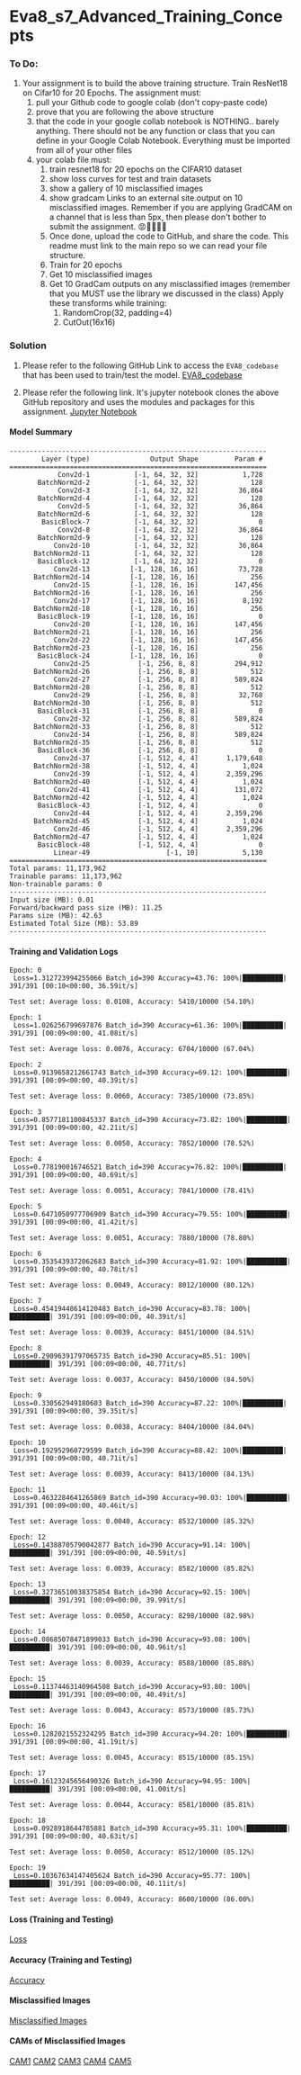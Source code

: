 # Eva8_s7_Advanced_Training_Concepts

### To Do:
1. Your assignment is to build the above training structure. Train ResNet18 on Cifar10 for 20 Epochs. The assignment must:
    1. pull your Github code to google colab (don't copy-paste code)
    2. prove that you are following the above structure 
    3. that the code in your google collab notebook is NOTHING.. barely anything. There should not be any function or class that you can define in your Google Colab Notebook. Everything must be imported from all of your other files
    4. your colab file must:
        1. train resnet18 for 20 epochs on the CIFAR10 dataset
        2. show loss curves for test and train datasets
        3. show a gallery of 10 misclassified images
        4. show gradcam Links to an external site.output on 10 misclassified images. Remember if you are applying GradCAM on a channel that is less than 5px, then please don't bother to submit the assignment. 😡🤬🤬🤬🤬
        6. Once done, upload the code to GitHub, and share the code. This readme must link to the main repo so we can read your file structure. 
        7. Train for 20 epochs
        8. Get 10 misclassified images
        9. Get 10 GradCam outputs on any misclassified images (remember that you MUST use the library we discussed in the class)
            Apply these transforms while training:
            1. RandomCrop(32, padding=4)
            2. CutOut(16x16)

### Solution

1. Please refer to the following GitHub Link to access the ```EVA8_codebase``` that has been used to train/test the model.
[EVA8_codebase](https://github.com/Rohithmarktricks/eva8_codebase)

2. Please refer the following link. It's jupyter notebook clones the above GitHub repository and uses the modules and packages for this assignment.
[Jupyter Notebook](/Google_colab_work.ipynb)

#### Model Summary
```
----------------------------------------------------------------
        Layer (type)               Output Shape         Param #
================================================================
            Conv2d-1           [-1, 64, 32, 32]           1,728
       BatchNorm2d-2           [-1, 64, 32, 32]             128
            Conv2d-3           [-1, 64, 32, 32]          36,864
       BatchNorm2d-4           [-1, 64, 32, 32]             128
            Conv2d-5           [-1, 64, 32, 32]          36,864
       BatchNorm2d-6           [-1, 64, 32, 32]             128
        BasicBlock-7           [-1, 64, 32, 32]               0
            Conv2d-8           [-1, 64, 32, 32]          36,864
       BatchNorm2d-9           [-1, 64, 32, 32]             128
           Conv2d-10           [-1, 64, 32, 32]          36,864
      BatchNorm2d-11           [-1, 64, 32, 32]             128
       BasicBlock-12           [-1, 64, 32, 32]               0
           Conv2d-13          [-1, 128, 16, 16]          73,728
      BatchNorm2d-14          [-1, 128, 16, 16]             256
           Conv2d-15          [-1, 128, 16, 16]         147,456
      BatchNorm2d-16          [-1, 128, 16, 16]             256
           Conv2d-17          [-1, 128, 16, 16]           8,192
      BatchNorm2d-18          [-1, 128, 16, 16]             256
       BasicBlock-19          [-1, 128, 16, 16]               0
           Conv2d-20          [-1, 128, 16, 16]         147,456
      BatchNorm2d-21          [-1, 128, 16, 16]             256
           Conv2d-22          [-1, 128, 16, 16]         147,456
      BatchNorm2d-23          [-1, 128, 16, 16]             256
       BasicBlock-24          [-1, 128, 16, 16]               0
           Conv2d-25            [-1, 256, 8, 8]         294,912
      BatchNorm2d-26            [-1, 256, 8, 8]             512
           Conv2d-27            [-1, 256, 8, 8]         589,824
      BatchNorm2d-28            [-1, 256, 8, 8]             512
           Conv2d-29            [-1, 256, 8, 8]          32,768
      BatchNorm2d-30            [-1, 256, 8, 8]             512
       BasicBlock-31            [-1, 256, 8, 8]               0
           Conv2d-32            [-1, 256, 8, 8]         589,824
      BatchNorm2d-33            [-1, 256, 8, 8]             512
           Conv2d-34            [-1, 256, 8, 8]         589,824
      BatchNorm2d-35            [-1, 256, 8, 8]             512
       BasicBlock-36            [-1, 256, 8, 8]               0
           Conv2d-37            [-1, 512, 4, 4]       1,179,648
      BatchNorm2d-38            [-1, 512, 4, 4]           1,024
           Conv2d-39            [-1, 512, 4, 4]       2,359,296
      BatchNorm2d-40            [-1, 512, 4, 4]           1,024
           Conv2d-41            [-1, 512, 4, 4]         131,072
      BatchNorm2d-42            [-1, 512, 4, 4]           1,024
       BasicBlock-43            [-1, 512, 4, 4]               0
           Conv2d-44            [-1, 512, 4, 4]       2,359,296
      BatchNorm2d-45            [-1, 512, 4, 4]           1,024
           Conv2d-46            [-1, 512, 4, 4]       2,359,296
      BatchNorm2d-47            [-1, 512, 4, 4]           1,024
       BasicBlock-48            [-1, 512, 4, 4]               0
           Linear-49                   [-1, 10]           5,130
================================================================
Total params: 11,173,962
Trainable params: 11,173,962
Non-trainable params: 0
----------------------------------------------------------------
Input size (MB): 0.01
Forward/backward pass size (MB): 11.25
Params size (MB): 42.63
Estimated Total Size (MB): 53.89
----------------------------------------------------------------
```

#### Training and Validation Logs
```
Epoch: 0
 Loss=1.312723994255066 Batch_id=390 Accuracy=43.76: 100%|██████████| 391/391 [00:10<00:00, 36.59it/s]

Test set: Average loss: 0.0108, Accuracy: 5410/10000 (54.10%)

Epoch: 1
 Loss=1.026256799697876 Batch_id=390 Accuracy=61.36: 100%|██████████| 391/391 [00:09<00:00, 41.08it/s]

Test set: Average loss: 0.0076, Accuracy: 6704/10000 (67.04%)

Epoch: 2
 Loss=0.9139658212661743 Batch_id=390 Accuracy=69.12: 100%|██████████| 391/391 [00:09<00:00, 40.39it/s]

Test set: Average loss: 0.0060, Accuracy: 7385/10000 (73.85%)

Epoch: 3
 Loss=0.8577181100845337 Batch_id=390 Accuracy=73.82: 100%|██████████| 391/391 [00:09<00:00, 42.21it/s]

Test set: Average loss: 0.0050, Accuracy: 7852/10000 (78.52%)

Epoch: 4
 Loss=0.778190016746521 Batch_id=390 Accuracy=76.82: 100%|██████████| 391/391 [00:09<00:00, 40.69it/s]

Test set: Average loss: 0.0051, Accuracy: 7841/10000 (78.41%)

Epoch: 5
 Loss=0.6471050977706909 Batch_id=390 Accuracy=79.55: 100%|██████████| 391/391 [00:09<00:00, 41.42it/s]

Test set: Average loss: 0.0051, Accuracy: 7880/10000 (78.80%)

Epoch: 6
 Loss=0.3535439372062683 Batch_id=390 Accuracy=81.92: 100%|██████████| 391/391 [00:09<00:00, 40.78it/s]

Test set: Average loss: 0.0049, Accuracy: 8012/10000 (80.12%)

Epoch: 7
 Loss=0.45419448614120483 Batch_id=390 Accuracy=83.78: 100%|██████████| 391/391 [00:09<00:00, 40.39it/s]

Test set: Average loss: 0.0039, Accuracy: 8451/10000 (84.51%)

Epoch: 8
 Loss=0.29096391797065735 Batch_id=390 Accuracy=85.51: 100%|██████████| 391/391 [00:09<00:00, 40.77it/s]

Test set: Average loss: 0.0037, Accuracy: 8450/10000 (84.50%)

Epoch: 9
 Loss=0.330562949180603 Batch_id=390 Accuracy=87.22: 100%|██████████| 391/391 [00:09<00:00, 39.35it/s]

Test set: Average loss: 0.0038, Accuracy: 8404/10000 (84.04%)

Epoch: 10
 Loss=0.192952960729599 Batch_id=390 Accuracy=88.42: 100%|██████████| 391/391 [00:09<00:00, 40.71it/s]

Test set: Average loss: 0.0039, Accuracy: 8413/10000 (84.13%)

Epoch: 11
 Loss=0.4632284641265869 Batch_id=390 Accuracy=90.03: 100%|██████████| 391/391 [00:09<00:00, 40.46it/s]

Test set: Average loss: 0.0040, Accuracy: 8532/10000 (85.32%)

Epoch: 12
 Loss=0.14388705790042877 Batch_id=390 Accuracy=91.14: 100%|██████████| 391/391 [00:09<00:00, 40.59it/s]

Test set: Average loss: 0.0039, Accuracy: 8582/10000 (85.82%)

Epoch: 13
 Loss=0.32736510038375854 Batch_id=390 Accuracy=92.15: 100%|██████████| 391/391 [00:09<00:00, 39.99it/s]

Test set: Average loss: 0.0050, Accuracy: 8298/10000 (82.98%)

Epoch: 14
 Loss=0.08685078471899033 Batch_id=390 Accuracy=93.08: 100%|██████████| 391/391 [00:09<00:00, 40.96it/s]

Test set: Average loss: 0.0039, Accuracy: 8588/10000 (85.88%)

Epoch: 15
 Loss=0.11374463140964508 Batch_id=390 Accuracy=93.80: 100%|██████████| 391/391 [00:09<00:00, 40.49it/s]

Test set: Average loss: 0.0043, Accuracy: 8573/10000 (85.73%)

Epoch: 16
 Loss=0.1282021552324295 Batch_id=390 Accuracy=94.20: 100%|██████████| 391/391 [00:09<00:00, 41.19it/s]

Test set: Average loss: 0.0045, Accuracy: 8515/10000 (85.15%)

Epoch: 17
 Loss=0.16123245656490326 Batch_id=390 Accuracy=94.95: 100%|██████████| 391/391 [00:09<00:00, 41.00it/s]

Test set: Average loss: 0.0044, Accuracy: 8581/10000 (85.81%)

Epoch: 18
 Loss=0.0928918644785881 Batch_id=390 Accuracy=95.31: 100%|██████████| 391/391 [00:09<00:00, 40.63it/s]

Test set: Average loss: 0.0050, Accuracy: 8512/10000 (85.12%)

Epoch: 19
 Loss=0.10367634147405624 Batch_id=390 Accuracy=95.77: 100%|██████████| 391/391 [00:09<00:00, 40.11it/s]

Test set: Average loss: 0.0049, Accuracy: 8600/10000 (86.00%)
```

#### Loss (Training and Testing)
[Loss](/images/Loss.png)

#### Accuracy (Training and Testing)
[Accuracy](/images/Acc.png)

#### Misclassified Images
[Misclassified Images](/images/misclassified_images.png)

#### CAMs of Misclassified Images
[CAM1](/images/maps1.png)
[CAM2](/images/maps2.png)
[CAM3](/images/maps3.png)
[CAM4](/images/maps4.png)
[CAM5](/images/maps5.png)

